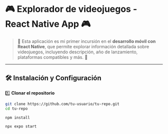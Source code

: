 # 🎮 Explorador de videojuegos - React Native App 🎮

> 📱 Esta aplicación es mi primer incursión en el **desarrollo móvil con React Native**, que permite explorar información detallada sobre videojuegos, incluyendo descripción, año de lanzamiento, plataformas compatibles y más. 🚀

---

## 🛠️ Instalación y Configuración

1️⃣ **Clonar el repositorio**  
```bash
git clone https://github.com/tu-usuario/tu-repo.git
cd tu-repo

npm install

npx expo start

```

